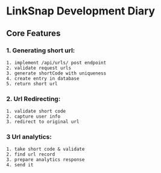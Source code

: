 # LinkSnap Development Diary

## Core Features

### **1. Generating short url:**

```
1. implement /api/urls/ post endpoint
2. validate request urls
3. generate shortCode with uniqueness
4. create entry in database
5. return short url

```

### **2. Url Redirecting:**

```
1. validate short code
2. capture user info
3. redirect to original url
```

### **3 Url analytics:**

```
1. take short code & validate
2. find url record
3. prepare analytics response
4. send it
```
